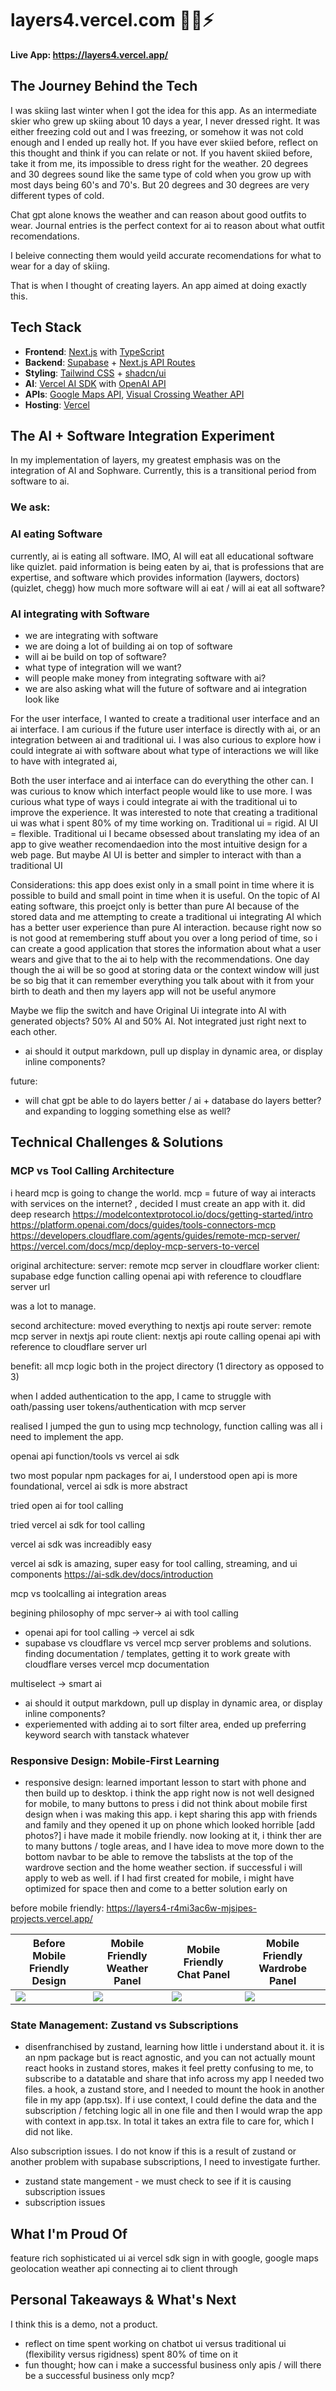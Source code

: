 # layers4.vercel.com 👕🎿⚡

**Live App: https://layers4.vercel.app/**

## The Journey Behind the Tech

I was skiing last winter when I got the idea for this app. As an intermediate skier who grew up skiing about 10 days a year, I never dressed right. It was either freezing cold out and I was freezing, or somehow it was not cold enough and I ended up really hot. If you have ever skiied before, reflect on this thought and think if you can relate or not. If you havent skiied before, take it from me, its impossible to dress right for the weather. 20 degrees and 30 degrees sound like the same type of cold when you grow up with most days being 60's and 70's. But 20 degrees and 30 degrees are very different types of cold.

Chat gpt alone knows the weather and can reason about good outfits to wear. 
Journal entries is the perfect context for ai to reason about what outfit recomendations. 

I beleive connecting them would yeild accurate recomendations for what to wear for a day of skiing.

That is when I thought of creating layers. An app aimed at doing exactly this.

## Tech Stack
- **Frontend**: [Next.js](https://nextjs.org/) with [TypeScript](https://www.typescriptlang.org/)
- **Backend**: [Supabase](https://supabase.com/) + [Next.js API Routes](https://nextjs.org/docs/pages/building-your-application/routing/api-routes)
- **Styling**: [Tailwind CSS](https://tailwindcss.com/) + [shadcn/ui](https://ui.shadcn.com/)
- **AI**: [Vercel AI SDK](https://sdk.vercel.ai/) with [OpenAI API](https://openai.com/api/)
- **APIs**: [Google Maps API](https://developers.google.com/maps), [Visual Crossing Weather API](https://www.visualcrossing.com/weather-api/)
- **Hosting**: [Vercel](https://vercel.com/)


## The AI + Software Integration Experiment
In my implementation of layers, my greatest emphasis was on the integration of AI and Sophware. Currently, this is a transitional period from software to ai. 
### We ask: 
### AI eating Software
currently, ai is eating all software. IMO, AI will eat all educational software like quizlet. paid information is being eaten by ai, that is professions that are expertise, and software which provides information (laywers, doctors) (quizlet, chegg) how much more software will ai eat / will ai eat all software?
### AI integrating with Software
- we are integrating with software
- we are doing a lot of building ai on top of software
- will ai be build on top of software? 
- what type of integration will we want?
- will people make money from integrating software with ai?
- we are also asking what will the future of software and ai integration look like

For the user interface, I wanted to create a traditional user interface and an ai interface. I am curious if the future user interface is directly with ai, or an integration between ai and traditional ui. I was also curious to explore how i could integrate ai with software
about what type of interactions we will like to have with integrated ai, 

Both the user interface and ai interface can do everything the other can. 
I was curious to know which interfact people would like to use more.
I was curious what type of ways i could integrate ai with the traditional ui to improve the experience.
It was interested to note that creating a traditional ui was what i spent 80% of my time working on. Traditional ui = rigid. AI UI = flexible. Traditional ui I became obsessed about translating my idea of an app to give weather recomendaedion into the most intuitive design for a web page. But maybe AI UI is better and simpler to interact with than a traditional UI

Considerations: this app does exist only in a small point in time where it is possible to build and small point in time when it is useful. On the topic of AI eating software, this proejct only is better than pure AI because of the stored data and me attempting to create a traditional ui integrating AI which has a better user experience than pure AI interaction.
because right now so is not good at remembering stuff about you over a long period of time, so i can create a good application that stores the information about what a user wears and give that to the ai to help with the recommendations. One day though the ai will be so good at storing data or the context window will just be so big that it can remember everything you talk about with it from your birth to death and then my layers app will not be useful anymore

Maybe we flip the switch and have Original Ui integrate into AI with generated objects? 50% AI and 50% AI. Not integrated just right next to each other.

- ai should it output markdown, pull up display in dynamic area, or display inline components?

future:
- will chat gpt be able to do layers better / ai + database do layers better? and expanding to logging something else as well?






## Technical Challenges & Solutions

### MCP vs Tool Calling Architecture

i heard mcp is going to change the world. mcp = future of way ai interacts with services on the internet? , decided I must create an app with it. did deep research
https://modelcontextprotocol.io/docs/getting-started/intro
https://platform.openai.com/docs/guides/tools-connectors-mcp
https://developers.cloudflare.com/agents/guides/remote-mcp-server/
https://vercel.com/docs/mcp/deploy-mcp-servers-to-vercel

original architecture:
server: remote mcp server in cloudflare worker
client: supabase edge function calling openai api with reference to cloudflare server url

was a lot to manage.

second architecture: moved everything to nextjs api route
server: remote mcp server in nextjs api route
client: nextjs api route calling openai api with reference to cloudflare server url

benefit: all mcp logic both in the project directory (1 directory as opposed to 3)

when I added authentication to the app, I came to struggle with oath/passing user tokens/authentication with mcp server

realised I jumped the gun to using mcp technology, function calling was all i need to implement the app.

openai api function/tools vs vercel ai sdk

two most popular npm packages for ai, I understood open api is more foundational, vercel ai sdk is more abstract

tried open ai for tool calling

tried vercel ai sdk for tool calling

vercel ai sdk was increadibly easy

vercel ai sdk is amazing, super easy for tool calling, streaming, and ui components
https://ai-sdk.dev/docs/introduction



mcp vs toolcalling
ai integration areas

begining philosophy of mpc server-> ai with tool calling
- openai api for tool calling -> vercel ai sdk
- supabase vs cloudflare vs vercel mcp server problems and solutions. finding documentation / templates, getting it to work greate with cloudflare verses vercel mcp documentation

multiselect -> smart ai
- ai should it output markdown, pull up display in dynamic area, or display inline components?
- experiemented with adding ai to sort filter area, ended up preferring keyword search with tanstack whatever

### Responsive Design: Mobile-First Learning
- responsive design: learned important lesson to start with phone and then build up to desktop. i think the app right now is not well designed for mobile, to many buttons to press
i did not think about mobile first design when i was making this app. i kept sharing this app with friends and family and they opened it up on phone which looked horrible
[add photos?]
i have made it mobile friendly. now looking at it, i think ther are to many buttons / togle areas, and I have idea to move more down to the bottom navbar to be able to remove the tabslists at the top of the wardrove section and the home weather section. if successful i will apply to web as well. if I had first created for mobile, i might have optimized for space then and come to a better solution early on

before mobile friendly: https://layers4-r4mi3ac6w-mjsipes-projects.vercel.app/

| Before Mobile Friendly Design | Mobile Friendly Weather Panel | Mobile Friendly Chat Panel | Mobile Friendly Wardrobe Panel |
|------|---------|------|--------|
| ![](public/0.png) | ![](public/2.png) | ![](public/1.png) | ![](public/3.png) |

### State Management: Zustand vs Subscriptions
- disenfranchised by zustand, learning how little i understand about it. it is an npm package but is react agnostic, and you can not actually mount react hooks in zustand stores, makes it feel pretty confusing to me, to subscribe to a datatable and share that info across my app I needed two files. a hook, a zustand store, and I needed to mount the hook in another file in my app (app.tsx). If i use context, I could define the data and the subscription / fetching logic all in one file and then I would wrap the app with context in app.tsx. In total it takes an extra file to care for, which I did not like.

Also subscription issues. I do not know if this is a result of zustand or another problem with supabase subscriptions, I need to investigate further.
- zustand state mangement - we must check to see if it is causing subscription issues
- subscription issues






## What I'm Proud Of
feature rich sophisticated ui
ai vercel sdk
sign in with google, google maps geolocation
weather api
connecting ai to client through



## Personal Takeaways & What's Next


I think this is a demo, not a product. 
- reflect on time spent working on chatbot ui versus traditional ui (flexibility versus rigidness) spent 80% of time on it
- fun thought; how can i make a successful business only apis / will there be a successful business only mcp?
